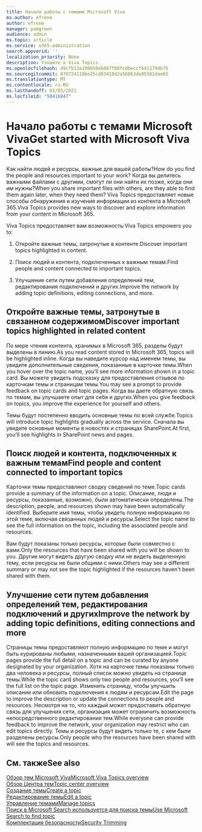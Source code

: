 ```yaml
---
title: Начало работы с темами Microsoft Viva
ms.author: efrene
author: efrene
manager: pamgreen
audience: admin
ms.topic: article
ms.service: o365-administration
search.appverid: ''
localization_priority: None
description: Узнайте о Viva Topics.
ms.openlocfilehash: 49cfb13a198658eb867f80fcdbeccf6411794b75
ms.sourcegitcommit: 070724118be25cd83418d2a56863da95582dae65
ms.translationtype: MT
ms.contentlocale: ru-RU
ms.lasthandoff: 03/03/2021
ms.locfileid: "50416847"
---
```

# <a name="get-started-with-microsoft-viva-topics"></a><span data-ttu-id="9d304-103">Начало работы с темами Microsoft Viva</span><span class="sxs-lookup"><span data-stu-id="9d304-103">Get started with Microsoft Viva Topics</span></span>

<span data-ttu-id="9d304-104">Как найти людей и ресурсы, важные для вашей работы?</span><span class="sxs-lookup"><span data-stu-id="9d304-104">How do you find the people and resources important to your work?</span></span> <span data-ttu-id="9d304-105">Когда вы делитесь важными файлами с другими, смогут ли они найти их позже, когда они им нужны?</span><span class="sxs-lookup"><span data-stu-id="9d304-105">When you share important files with others, are they able to find them again later, when they need them?</span></span> <span data-ttu-id="9d304-106">Viva Topics предоставляет новые способы обнаружения и изучения информации из контента в Microsoft 365.</span><span class="sxs-lookup"><span data-stu-id="9d304-106">Viva Topics provides new ways to discover and explore information from your content in Microsoft 365.</span></span>  

<span data-ttu-id="9d304-107">Viva Topics предоставляет вам возможность:</span><span class="sxs-lookup"><span data-stu-id="9d304-107">Viva Topics empowers you to:</span></span> 

1. <span data-ttu-id="9d304-108">Откройте важные темы, затронутые в контенте.</span><span class="sxs-lookup"><span data-stu-id="9d304-108">Discover important topics highlighted in content.</span></span>

2. <span data-ttu-id="9d304-109">Поиск людей и контента, подключенных к важным темам.</span><span class="sxs-lookup"><span data-stu-id="9d304-109">Find people and content connected to important topics.</span></span>

3. <span data-ttu-id="9d304-110">Улучшение сети путем добавления определений тем, редактирования подключений и других.</span><span class="sxs-lookup"><span data-stu-id="9d304-110">Improve the network by adding topic definitions, editing connections, and more.</span></span>


## <a name="discover-important-topics-highlighted-in-related-content"></a><span data-ttu-id="9d304-111">Откройте важные темы, затронутые в связанном содержимом</span><span class="sxs-lookup"><span data-stu-id="9d304-111">Discover important topics highlighted in related content</span></span> 

<span data-ttu-id="9d304-112">По мере чтения контента, хранимых в Microsoft 365, разделы будут выделены в линию.</span><span class="sxs-lookup"><span data-stu-id="9d304-112">As you read content stored in Microsoft 365, topics will be highlighted inline.</span></span> <span data-ttu-id="9d304-113">Когда вы наведите курсор над именем темы, вы увидите дополнительные сведения, показанные в карточке темы.</span><span class="sxs-lookup"><span data-stu-id="9d304-113">When you hover over the topic name, you’ll see more information shown in a topic card.</span></span> <span data-ttu-id="9d304-114">Вы можете увидеть подсказку для предоставления отзывов по карточкам темы и страницам темы.</span><span class="sxs-lookup"><span data-stu-id="9d304-114">You may see a prompt to provide feedback on topic cards and topic pages.</span></span> <span data-ttu-id="9d304-115">Когда вы даете обратную связь по темам, вы улучшаете опыт для себя и других.</span><span class="sxs-lookup"><span data-stu-id="9d304-115">When you give feedback on topics, you improve the experience for yourself and others.</span></span> 

<span data-ttu-id="9d304-116">Темы будут постепенно вводить основные темы по всей службе.</span><span class="sxs-lookup"><span data-stu-id="9d304-116">Topics will introduce topic highlights gradually across the service.</span></span> <span data-ttu-id="9d304-117">Сначала вы увидите основные моменты в новостях и страницах SharePoint.</span><span class="sxs-lookup"><span data-stu-id="9d304-117">At first, you’ll see highlights in SharePoint news and pages.</span></span>


## <a name="find-people-and-content-connected-to-important-topics"></a><span data-ttu-id="9d304-118">Поиск людей и контента, подключенных к важным темам</span><span class="sxs-lookup"><span data-stu-id="9d304-118">Find people and content connected to important topics</span></span> 

<span data-ttu-id="9d304-119">Карточки темы предоставляют сводку сведений по теме.</span><span class="sxs-lookup"><span data-stu-id="9d304-119">Topic cards provide a summary of the information on a topic.</span></span> <span data-ttu-id="9d304-120">Описание, люди и ресурсы, показанные, возможно, были автоматически определены.</span><span class="sxs-lookup"><span data-stu-id="9d304-120">The description, people, and resources shown may have been automatically identified.</span></span> <span data-ttu-id="9d304-121">Выберите имя темы, чтобы увидеть полную информацию по этой теме, включая связанных людей и ресурсы.</span><span class="sxs-lookup"><span data-stu-id="9d304-121">Select the topic name to see the full information on the topic, including the associated people and resources.</span></span>  

<span data-ttu-id="9d304-122">Вам будут показаны только ресурсы, которые были совместно с вами.</span><span class="sxs-lookup"><span data-stu-id="9d304-122">Only the resources that have been shared with you will be shown to you.</span></span> <span data-ttu-id="9d304-123">Другие могут видеть другую сводку или не видеть выделенную тему, если ресурсы не были общими с ними.</span><span class="sxs-lookup"><span data-stu-id="9d304-123">Others may see a different summary or may not see the topic highlighted if the resources haven't been shared with them.</span></span> 



## <a name="improve-the-network-by-adding-topic-definitions-editing-connections-and-more"></a><span data-ttu-id="9d304-124">Улучшение сети путем добавления определений тем, редактирования подключений и других</span><span class="sxs-lookup"><span data-stu-id="9d304-124">Improve the network by adding topic definitions, editing connections and more</span></span> 

<span data-ttu-id="9d304-125">Страницы темы предоставляют полную информацию по теме и могут быть курированы любыми, назначенными вашей организацией.</span><span class="sxs-lookup"><span data-stu-id="9d304-125">Topic pages provide the full detail on a topic and can be curated by anyone designated by your organization.</span></span> <span data-ttu-id="9d304-126">Хотя на карточке темы показаны только два человека и ресурсы, полный список можно увидеть на странице темы.</span><span class="sxs-lookup"><span data-stu-id="9d304-126">While the topic card shows only two people and resources, you’ll see the full list on the topic page.</span></span> <span data-ttu-id="9d304-127">Изменить страницу, чтобы улучшить описание или обновить подключения к людям и ресурсам.</span><span class="sxs-lookup"><span data-stu-id="9d304-127">Edit the page to improve the description or update the connections to people and resources.</span></span> <span data-ttu-id="9d304-128">Несмотря на то, что каждый может предоставить обратную связь для улучшения сети, организация может ограничить возможность непосредственного редактирования тем.</span><span class="sxs-lookup"><span data-stu-id="9d304-128">While everyone can provide feedback to improve the network, your organization may restrict who can edit topics directly.</span></span> <span data-ttu-id="9d304-129">Темы и ресурсы будут видеть только те, с кем были разделены ресурсы.</span><span class="sxs-lookup"><span data-stu-id="9d304-129">Only people who the resources have been shared with will see the topics and resources.</span></span>


## <a name="see-also"></a><span data-ttu-id="9d304-130">См. также</span><span class="sxs-lookup"><span data-stu-id="9d304-130">See also</span></span>
[<span data-ttu-id="9d304-131">Обзор тем Microsoft Viva</span><span class="sxs-lookup"><span data-stu-id="9d304-131">Microsoft Viva Topics overview</span></span>](topic-experiences-overview.md)</br>
[<span data-ttu-id="9d304-132">Обзор Центра тем</span><span class="sxs-lookup"><span data-stu-id="9d304-132">Topic center overview</span></span>](topic-center-overview.md)</br>
[<span data-ttu-id="9d304-133">Создание темы</span><span class="sxs-lookup"><span data-stu-id="9d304-133">Create a topic</span></span>](create-a-topic.md)</br>
[<span data-ttu-id="9d304-134">Редактирование темы</span><span class="sxs-lookup"><span data-stu-id="9d304-134">Edit a topic</span></span>](edit-a-topic.md)</br>
[<span data-ttu-id="9d304-135">Управление темами</span><span class="sxs-lookup"><span data-stu-id="9d304-135">Manage topics</span></span>](manage-topics.md)</br>
[<span data-ttu-id="9d304-136">Поиск в Microsoft Search используется для поиска темы</span><span class="sxs-lookup"><span data-stu-id="9d304-136">Use Microsoft Search to find topic</span></span>](search.md)</br>
[<span data-ttu-id="9d304-137">Комплектация безопасности</span><span class="sxs-lookup"><span data-stu-id="9d304-137">Security Trimming</span></span>](topic-experiences-security-trimming.md)

